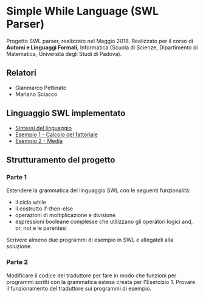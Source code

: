 # Simple While Language (SWL Parser)

Progetto SWL parser, realizzato nel Maggio 2018.
Realizzato per il corso di **Automi e Linguaggi Formali**, Informatica (Scuola di Scienze, Dipartimento di Matematica, Università degli Studi di Padova).


## Relatori

- Gianmarco Pettinato
- Mariano Sciacco

## Linguaggio SWL implementato

- [Sintassi del linguaggio](syntax)
- [Esempio 1 - Calcolo del fattoriale](example1)
- [Esempio 2 - Media](example2)


## Strutturamento del progetto

### Parte 1

Estendere la grammatica del linguaggio SWL con le seguenti funzionalità:

- il ciclo while
- il costrutto if-then-else
- operazioni di moltiplicazione e divisione
- espressioni booleane complesse che utilizzano gli operatori logici and, or, not e le parentesi

Scrivere almeno due programmi di esempio in SWL e allegateli alla soluzione.

### Parte 2

Modificare il codice del traduttore per fare in modo che funzioni per programmi scritti con la grammatica estesa 
creata per l'Esercizio 1. 
Provare il funzionamento del traduttore sui programmi di esempio.

